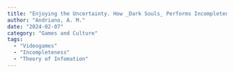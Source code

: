 ```yaml
---
title: "Enjoying the Uncertainty. How _Dark Souls_ Performs Incompleteness Through Narrative, Level Design and Gameplay."
author: "Andriano, A. M."
date: "2024-02-07"
category: "Games and Culture"
tags:
  - "Videogames"
  - "Incompleteness"
  - "Theory of Infomation"
---
```

